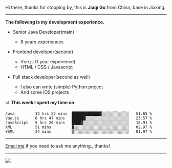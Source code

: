 Hi there, thanks for stopping by, this is **Jiaqi Gu** from China, base in Jiaxing.

---

**The following is my development experience.**

- Senior Java Developer(main)
  - 8 years experiences

- Frontend developer(second)
  - Vue.js (1 year experience)
  - HTML / CSS / Javascript
  
- Full stack developer(second as well)
  - I also can write (simple) Python project
  - And some iOS projects

📊 **This week I spent my time on**
<!--START_SECTION:waka-->
```text
Java         14 hrs 52 mins  █████████████░░░░░░░░░░░░   51.65 % 
Vue.js       6 hrs 47 mins   ██████░░░░░░░░░░░░░░░░░░░   23.57 % 
JavaScript   5 hrs 26 mins   ████▓░░░░░░░░░░░░░░░░░░░░   18.91 % 
XML          51 mins         ▓░░░░░░░░░░░░░░░░░░░░░░░░   02.97 % 
YAML         34 mins         ▒░░░░░░░░░░░░░░░░░░░░░░░░   01.97 % 
```
<!--END_SECTION:waka-->

---

[Email me](mailto:droidqw@gmail.com?subject=Hiring_from_GitHub) if you need to ask me anything., thanks!

---

![]( https://visitor-badge.glitch.me/badge?page_id=githubgujiaqi)
